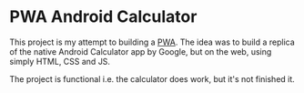 # PWA Android Calculator

This project is my attempt to building a [PWA](https://developers.google.com/web/progressive-web-apps/). 
The idea was to build a replica of the native Android Calculator app by Google, but on the web, using simply HTML, CSS and JS. 

The project is functional i.e. the calculator does work, but it's not finished it. 

